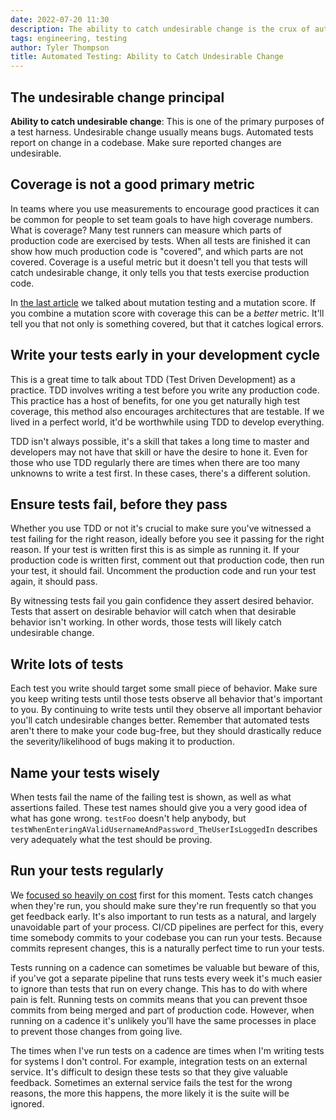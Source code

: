```yaml
---
date: 2022-07-20 11:30
description: The ability to catch undesirable change is the crux of automated testing, let's dive into the details of how we should create tests that catch undesirable change.
tags: engineering, testing
author: Tyler Thompson
title: Automated Testing: Ability to Catch Undesirable Change
---
```


## The undesirable change principal
**Ability to catch undesirable change**: This is one of the primary purposes of a test harness. Undesirable change usually means bugs. Automated tests report on change in a codebase. Make sure reported changes are undesirable. 

## Coverage is not a good primary metric
In teams where you use measurements to encourage good practices it can be common for people to set team goals to have high coverage numbers. What is coverage? Many test runners can measure which parts of production code are exercised by tests. When all tests are finished it can show how much production code is "covered", and which parts are not covered. Coverage is a useful metric but it doesn't tell you that tests will catch undesirable change, it only tells you that tests exercise production code.

In [the last article](https://www.aprincipalengineer.com/blog/automated-testing-false-positive-rate/index.html) we talked about mutation testing and a mutation score. If you combine a mutation score with coverage this can be a *better* metric. It'll tell you that not only is something covered, but that it catches logical errors.

## Write your tests early in your development cycle
This is a great time to talk about TDD (Test Driven Development) as a practice. TDD involves writing a test before you write any production code. This practice has a host of benefits, for one you get naturally high test coverage, this method also encourages architectures that are testable. If we lived in a perfect world, it'd be worthwhile using TDD to develop everything.

TDD isn't always possible, it's a skill that takes a long time to master and developers may not have that skill or have the desire to hone it. Even for those who use TDD regularly there are times when there are too many unknowns to write a test first. In these cases, there's a different solution.

## Ensure tests fail, before they pass
Whether you use TDD or not it's crucial to make sure you've witnessed a test failing for the right reason, ideally before you see it passing for the right reason. If your test is written first this is as simple as running it. If your production code is written first, comment out that production code, then run your test, it should fail. Uncomment the production code and run your test again, it should pass.

By witnessing tests fail you gain confidence they assert desired behavior. Tests that assert on desirable behavior will catch when that desirable behavior isn't working. In other words, those tests will likely catch undesirable change.

## Write lots of tests
Each test you write should target some small piece of behavior. Make sure you keep writing tests until those tests observe all behavior that's important to you. By continuing to write tests until they observe all important behavior you'll catch undesirable changes better. Remember that automated tests aren't there to make your code bug-free, but they should drastically reduce the severity/likelihood of bugs making it to production.

## Name your tests wisely
When tests fail the name of the failing test is shown, as well as what assertions failed. These test names should give you a very good idea of what has gone wrong. `testFoo` doesn't help anybody, but `testWhenEnteringAValidUsernameAndPassword_TheUserIsLoggedIn` describes very adequately what the test should be proving.

## Run your tests regularly
We [focused so heavily on cost](https://www.aprincipalengineer.com/blog/automated-testing-cost/index.html) first for this moment. Tests catch changes when they're run, you should make sure they're run frequently so that you get feedback early. It's also important to run tests as a natural, and largely unavoidable part of your process. CI/CD pipelines are perfect for this, every time somebody commits to your codebase you can run your tests. Because commits represent changes, this is a naturally perfect time to run your tests.

Tests running on a cadence can sometimes be valuable but beware of this, if you've got a separate pipeline that runs tests every week it's much easier to ignore than tests that run on every change. This has to do with where pain is felt. Running tests on commits means that you can prevent thsoe commits from being merged and part of production code. However, when running on a cadence it's unlikely you'll have the same processes in place to prevent those changes from going live.

The times when I've run tests on a cadence are times when I'm writing tests for systems I don't control. For example, integration tests on an external service. It's difficult to design these tests so that they give valuable feedback. Sometimes an external service fails the test for the wrong reasons, the more this happens, the more likely it is the suite will be ignored.